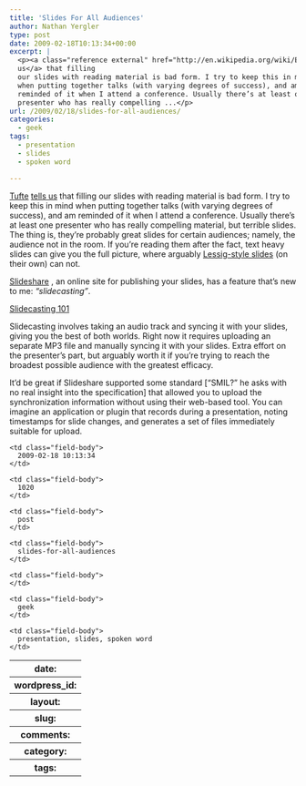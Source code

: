 ```yaml
---
title: 'Slides For All Audiences'
author: Nathan Yergler
type: post
date: 2009-02-18T10:13:34+00:00
excerpt: |
  <p><a class="reference external" href="http://en.wikipedia.org/wiki/Edward_Tufte">Tufte</a> <a class="reference external" href="http://www.wired.com/wired/archive/11.09/ppt2.html">tells
  us</a> that filling
  our slides with reading material is bad form. I try to keep this in mind
  when putting together talks (with varying degrees of success), and am
  reminded of it when I attend a conference. Usually there’s at least one
  presenter who has really compelling ...</p>
url: /2009/02/18/slides-for-all-audiences/
categories:
  - geek
tags:
  - presentation
  - slides
  - spoken word

---
```

[Tufte][1]  [tells us][2]  that filling our slides with reading material is bad form. I try to keep this in mind when putting together talks (with varying degrees of success), and am reminded of it when I attend a conference. Usually there’s at least one presenter who has really compelling material, but terrible slides. The thing is, they’re probably great slides for certain audiences; namely, the audience not in the room. If you’re reading them after the fact, text heavy slides can give you the full picture, where arguably [Lessig-style slides][3]  (on their own) can not.

[Slideshare][4] , an online site for publishing your slides, has a feature that’s new to me: _“slidecasting”_.

[Slidecasting 101][5]

Slidecasting involves taking an audio track and syncing it with your slides, giving you the best of both worlds. Right now it requires uploading an separate <span class="caps">MP3</span> file and manually syncing it with your slides. Extra effort on the presenter’s part, but arguably worth it if you’re trying to reach the broadest possible audience with the greatest efficacy.

It’d be great if Slideshare supported some standard [“<span class="caps">SMIL</span>?” he asks with no real insight into the specification] that allowed you to upload the synchronization information without using their web-based tool. You can imagine an application or plugin that records during a presentation, noting timestamps for slide changes, and generates a set of files immediately suitable for upload.

<table class="docutils field-list" frame="void" rules="none">
  <col class="field-name" /> <col class="field-body" /> <tr class="field">
    <th class="field-name">
      date:
    </th>

    <td class="field-body">
      2009-02-18 10:13:34
    </td>
  </tr>

  <tr class="field">
    <th class="field-name">
      wordpress_id:
    </th>

    <td class="field-body">
      1020
    </td>
  </tr>

  <tr class="field">
    <th class="field-name">
      layout:
    </th>

    <td class="field-body">
      post
    </td>
  </tr>

  <tr class="field">
    <th class="field-name">
      slug:
    </th>

    <td class="field-body">
      slides-for-all-audiences
    </td>
  </tr>

  <tr class="field">
    <th class="field-name">
      comments:
    </th>

    <td class="field-body">
    </td>
  </tr>

  <tr class="field">
    <th class="field-name">
      category:
    </th>

    <td class="field-body">
      geek
    </td>
  </tr>

  <tr class="field">
    <th class="field-name">
      tags:
    </th>

    <td class="field-body">
      presentation, slides, spoken word
    </td>
  </tr>
</table>

 [1]: http://en.wikipedia.org/wiki/Edward_Tufte
 [2]: http://www.wired.com/wired/archive/11.09/ppt2.html
 [3]: http://presentationzen.blogs.com/presentationzen/2005/10/the_lessig_meth.html
 [4]: http://slideshare.net
 [5]: http://www.slideshare.net/jboutelle/slidecasting-101?type=presentation